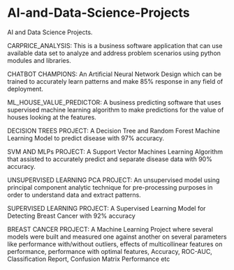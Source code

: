 # AI-and-Data-Science-Projects
AI and Data Science Projects.

CARPRICE_ANALYSIS: This is a business software application that can use available data set to analyze and address problem scenarios using python modules and libraries.

CHATBOT CHAMPIONS: An Artificial Neural Network Design which can be trained to accurately learn patterns and make 85% response in any field of deployment.

ML_HOUSE_VALUE_PREDICTOR: A business predicting software that uses supervised machine learning algorithm to make predictions for the value of houses looking at the features.

DECISION TREES PROJECT: A Decision Tree and Random Forest Machine Learning Model to predict disease with 97% accuracy.

SVM AND MLPs PROJECT: A Support Vector Machines Learning Algorithm that assisted to accurately predict and separate disease data with 90% accuracy.

UNSUPERVISED LEARNING PCA PROJECT: An unsupervised model using principal component analytic technique for pre-processing purposes in order to understand data and extract patterns.

SUPERVISED LEARNING PROJECT: A Supervised Learning Model for Detecting Breast Cancer with 92% accuracy

BREAST CANCER PROJECT: A Machine Learning Project where several models were built and measured one against another on several parameters like performance with/without outliers, effects of multicollinear features on performance, performance with optimal features, Accuracy, ROC-AUC, Classification Report, Confusion Matrix Performance etc
